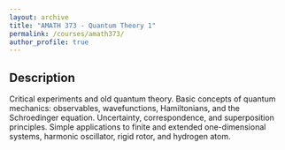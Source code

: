 ```yaml
---
layout: archive
title: "AMATH 373 - Quantum Theory 1"
permalink: /courses/amath373/
author_profile: true
---
```


## Description

Critical experiments and old quantum theory. Basic concepts of quantum mechanics: observables, wavefunctions, Hamiltonians, and the Schroedinger equation. Uncertainty, correspondence, and superposition principles. Simple applications to finite and extended one-dimensional systems, harmonic oscillator, rigid rotor, and hydrogen atom.